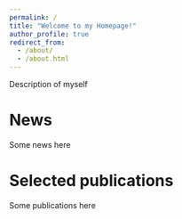 ```yaml
---
permalink: /
title: "Welcome to my Homepage!"
author_profile: true
redirect_from: 
  - /about/
  - /about.html
---
```


Description of myself

News
======
Some news here

Selected publications
======
Some publications here
